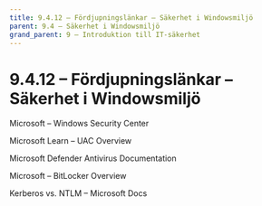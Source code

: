 ```yaml
---
title: 9.4.12 – Fördjupningslänkar – Säkerhet i Windowsmiljö
parent: 9.4 – Säkerhet i Windowsmiljö
grand_parent: 9 – Introduktion till IT-säkerhet
---
```

# 9.4.12 – Fördjupningslänkar – Säkerhet i Windowsmiljö

Microsoft – Windows Security Center

Microsoft Learn – UAC Overview

Microsoft Defender Antivirus Documentation

Microsoft – BitLocker Overview

Kerberos vs. NTLM – Microsoft Docs


